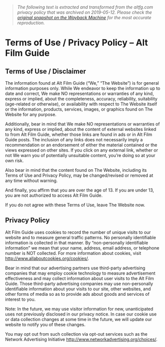 > *The following text is extracted and transformed from the altfg.com privacy policy that was archived on 2019-05-12. Please check the [original snapshot on the Wayback Machine](https://web.archive.org/web/20190512160934id_/https%3A//www.altfg.com/film/alt-film-guide-privacy-policy) for the most accurate reproduction.*

# Terms of Use / Privacy Policy – Alt Film Guide

## Terms of Use / Disclaimer

The information found at Alt Film Guide (“We,” “The Website”) is for general information purposes only. While We endeavor to keep the information up to date and correct, We make NO representations or warranties of any kind, express or implied, about the completeness, accuracy, reliability, suitability (age-related or otherwise), or availability with respect to The Website itself or the information, products, services, images, or graphics found on The Website for any purpose.

Additionally, bear in mind that We make NO representations or warranties of any kind, express or implied, about the content of external websites linked to from Alt Film Guide, whether those links are found in ads or in Alt Film Guide posts. The inclusion of any links does not necessarily imply a recommendation or an endorsement of either the material contained or the views expressed on other sites. If you click on any external link, whether or not We warn you of potentially unsuitable content, you’re doing so at your own risk.

Also bear in mind that the content found on The Website, including its Terms of Use and Privacy Policy, may be changed/revised or removed at any time without warning.

And finally, you affirm that you are over the age of 13. If you are under 13, you are not authorized to access Alt Film Guide.

If you do not agree with these Terms of Use, leave The Website now.

## Privacy Policy

Alt Film Guide uses cookies to record the number of unique visits to our website and to measure general traffic patterns. No personally identifiable information is collected in that manner. By “non-personally identifiable information” we mean that your name, address, email address, or telephone number is NOT collected. For more information about cookies, visit <http://www.allaboutcookies.org/cookies/>.

Bear in mind that our advertising partners use third-party advertising companies that may employ cookie technology to measure advertisement effectiveness and may collect information about user visits to the Alt Film Guide. Those third-party advertising companies may use non-personally identifiable information about your visits to our site, other websites, and other forms of media so as to provide ads about goods and services of interest to you.

Note: In the future, we may use visitor information for new, unanticipated uses not previously disclosed in our privacy notice. In case our cookie use or data collection changes at some time in the future, we will update our website to notify you of these changes.

You may opt out from such collection via opt-out services such as the Network Advertising Initiative <http://www.networkadvertising.org/choices/>.

